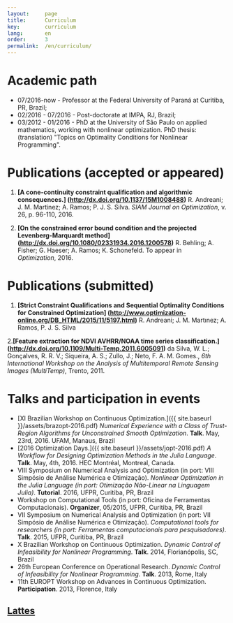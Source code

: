 ```yaml
---
layout:     page
title:      Curriculum
key:        curriculum
lang:       en
order:      3
permalink:  /en/curriculum/
---
```


# Academic path

  - 07/2016-now - Professor at the Federal University of Paraná at Curitiba,
  PR, Brazil;
  - 02/2016 - 07/2016 - Post-doctorate at IMPA, RJ, Brazil;
  - 03/2012 - 01/2016 - PhD at the University of São Paulo on applied
  mathematics, working with nonlinear optimization. PhD thesis:
  (translation) "Topics on Optimality Conditions for Nonlinear
  Programming".

# Publications (accepted or appeared)

  1) **[A cone-continuity constraint qualification and algorithmic consequences.]
    (http://dx.doi.org/10.1137/15M1008488)**
    R. Andreani; J. M. Martinez; A. Ramos; P. J. S. Silva. 
    _SIAM Journal on Optimization_, v. 26, p. 96-110, 2016. 

  2) **[On the constrained error bound condition and the projected Levenberg-Marquardt method]
    (http://dx.doi.org/10.1080/02331934.2016.1200578)**
    R. Behling; A. Fisher; G. Haeser; A. Ramos; K. Schonefeld. To appear in  
    _Optimization_, 2016.

# Publications (submitted)

  1) **[Strict Constraint Qualifications and Sequential Optimality Conditions for Constrained Optimization]
    (http://www.optimization-online.org/DB_HTML/2015/11/5197.html)**
    R. Andreani; J. M. Martınez; A. Ramos, P. J. S. Silva
  
  2.**[Feature extraction for NDVI AVHRR/NOAA time series classification.]
      (http://dx.doi.org/10.1109/Multi-Temp.2011.6005091)**
    da Silva, W. L.; Gonçalves, R. R. V.; Siqueira, A. S.; Zullo, J.; Neto, F.
    A. M. Gomes.,
    _6th International Workshop on the Analysis of Multitemporal Remote Sensing
    Images (MultiTemp)_, Trento, 2011.

# Talks and participation in events

  - [XI Brazilian Workshop on Continuous Optimization.]({{ site.baseurl
    }}/assets/brazopt-2016.pdf)
    _Numerical Experience with a Class of Trust-Region Algorithms for
    Unconstrained Smooth Optimization_.
    **Talk**. May, 23rd, 2016. UFAM, Manaus, Brazil
  - [2016 Optimization Days.]({{ site.baseurl }}/assets/jopt-2016.pdf)
    _A Workflow for Designing Optimization Methods in the Julia Language_.
    **Talk**. May, 4th, 2016. HEC Montréal, Montreal, Canada.
  - VIII Symposium on Numerical Analysis and Optimization (in port: VIII Simpósio
    de Análise Numérica e Otimização).
    _Nonlinear Optimization in the Julia Language (in port: Otimização
    Não-Linear na Linguagem Julia)_.
    **Tutorial**. 2016, UFPR, Curitiba, PR, Brazil
  - Workshop on Computational Tools (in port: Oficina de Ferramentas
    Computacionais). **Organizer**, 05/2015, UFPR, Curitiba, PR, Brazil
  - VII Symposium on Numerical Analysis and Optimization (in port: VII Simpósio
    de Análise Numérica e Otimização).
    _Computational tools for researchers (in port: Ferramentas computacionais
    para pesquisadores)_.
    **Talk**. 2015, UFPR, Curitiba, PR, Brazil
  - X Brazilian Workshop on Continuous Optimization.
    _Dynamic Control of Infeasibility for Nonlinear Programming_.
    **Talk**. 2014, Florianópolis, SC, Brazil
  - 26th European Conference on Operational Research.
    _Dynamic Control of Infeasibility for Nonlinear Programming_.
    **Talk**. 2013, Rome, Italy
  - 11th EUROPT Workshop on Advances in Continuous Optimization.
    **Participation**. 2013, Florence, Italy

## [Lattes](http://lattes.cnpq.br/3320145045271106)


